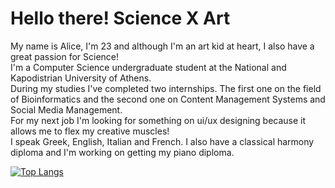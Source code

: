 
<h1>
Hello there! Science X Art
</h1>

My name is Alice, I'm 23 and although I'm an art kid at heart, I also have a great passion for Science!
<br>
I'm a Computer Science undergraduate student at the National and Kapodistrian University of Athens. 
<br>
During my studies I've completed two internships. The first one on the field of Bioinformatics and the second one on Content Management Systems and Social Media Management.
<br>
For my next job I'm looking for something on ui/ux designing because it allows me to flex my creative muscles! 
<br>
I speak Greek, English, Italian and French. I also have a classical harmony diploma and I'm working on getting my piano diploma.
<br>

[![Top Langs](https://github-readme-stats.vercel.app/api/top-langs/?username=AliceTsDa&theme=nord&hide_border=True&layout=compact&card_width=444&langs_count=10)](https://github.com/AliceTsDa/github-readme-stats)
<!-- &exclude_repo=asr-tts-class-2021)]-->
<!---
AliceTsDa/AliceTsDa is a ✨ special ✨ repository because its `README.md` (this file) appears on your GitHub profile.
You can click the Preview link to take a look at your changes.
--->

